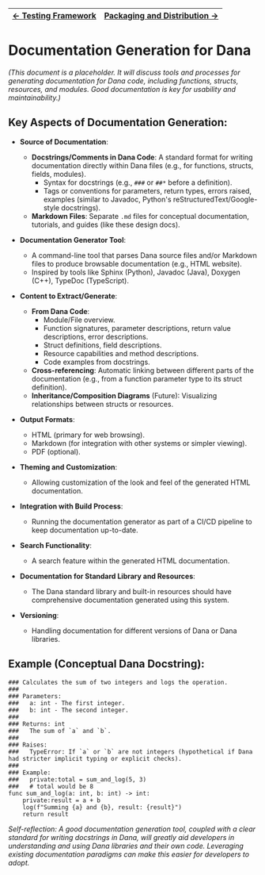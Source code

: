 | [← Testing Framework](./testing_framework.md) | [Packaging and Distribution →](./packaging_distribution.md) |
|---|---|

# Documentation Generation for Dana

*(This document is a placeholder. It will discuss tools and processes for generating documentation for Dana code, including functions, structs, resources, and modules. Good documentation is key for usability and maintainability.)*

## Key Aspects of Documentation Generation:

*   **Source of Documentation**: 
    *   **Docstrings/Comments in Dana Code**: A standard format for writing documentation directly within Dana files (e.g., for functions, structs, fields, modules).
        *   Syntax for docstrings (e.g., `###` or `##*` before a definition).
        *   Tags or conventions for parameters, return types, errors raised, examples (similar to Javadoc, Python's reStructuredText/Google-style docstrings).
    *   **Markdown Files**: Separate `.md` files for conceptual documentation, tutorials, and guides (like these design docs).

*   **Documentation Generator Tool**: 
    *   A command-line tool that parses Dana source files and/or Markdown files to produce browsable documentation (e.g., HTML website).
    *   Inspired by tools like Sphinx (Python), Javadoc (Java), Doxygen (C++), TypeDoc (TypeScript).

*   **Content to Extract/Generate**: 
    *   **From Dana Code**:
        *   Module/File overview.
        *   Function signatures, parameter descriptions, return value descriptions, error descriptions.
        *   Struct definitions, field descriptions.
        *   Resource capabilities and method descriptions.
        *   Code examples from docstrings.
    *   **Cross-referencing**: Automatic linking between different parts of the documentation (e.g., from a function parameter type to its struct definition).
    *   **Inheritance/Composition Diagrams** (Future): Visualizing relationships between structs or resources.

*   **Output Formats**: 
    *   HTML (primary for web browsing).
    *   Markdown (for integration with other systems or simpler viewing).
    *   PDF (optional).

*   **Theming and Customization**: 
    *   Allowing customization of the look and feel of the generated HTML documentation.

*   **Integration with Build Process**: 
    *   Running the documentation generator as part of a CI/CD pipeline to keep documentation up-to-date.

*   **Search Functionality**: 
    *   A search feature within the generated HTML documentation.

*   **Documentation for Standard Library and Resources**: 
    *   The Dana standard library and built-in resources should have comprehensive documentation generated using this system.

*   **Versioning**: 
    *   Handling documentation for different versions of Dana or Dana libraries.

## Example (Conceptual Dana Docstring):

```dana
### Calculates the sum of two integers and logs the operation.
###
### Parameters:
###   a: int - The first integer.
###   b: int - The second integer.
###
### Returns: int
###   The sum of `a` and `b`.
###
### Raises:
###   TypeError: If `a` or `b` are not integers (hypothetical if Dana had stricter implicit typing or explicit checks).
###
### Example:
###   private:total = sum_and_log(5, 3)
###   # total would be 8
func sum_and_log(a: int, b: int) -> int:
    private:result = a + b
    log(f"Summing {a} and {b}, result: {result}")
    return result
```

*Self-reflection: A good documentation generation tool, coupled with a clear standard for writing docstrings in Dana, will greatly aid developers in understanding and using Dana libraries and their own code. Leveraging existing documentation paradigms can make this easier for developers to adopt.* 